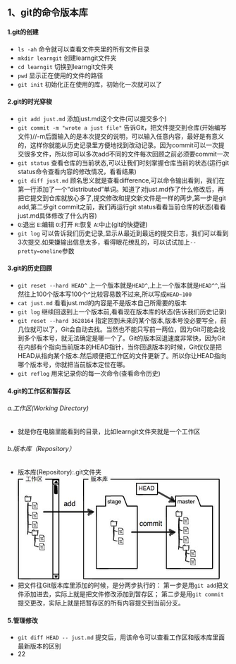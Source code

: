 ## 1、git的命令版本库
#### 1.git的创建
+ `ls -ah` 命令就可以查看文件夹里的所有文件目录
+ `mkdir learngit` 创建learngit文件夹
+ `cd learngit` 切换到learngit文件夹
+ `pwd` 显示正在使用的文件的路径
+ `git init` 初始化正在使用的库，初始化一次就可以了

#### 2.git的时光穿梭
- `git add just.md` 添加just.md这个文件(可以提交多个)
- `git commit -m "wrote a just file"` 告诉Git，把文件提交到仓库(开始编写文件)//-m后面输入的是本次提交的说明，可以输入任意内容，最好是有意义的，这样你就能从历史记录里方便地找到改动记录。因为commit可以一次提交很多文件，所以你可以多次add不同的文件每次回顾之前必须要commit一次
- `git status` 查看仓库的当前状态,可以让我们时刻掌握仓库当前的状态(运行git status命令查看内容的修改情况，看看结果)
- `git diff just.md` 顾名思义就是查看difference,可以命令输出看到，我们在第一行添加了一个“distributed”单词。知道了对just.md作了什么修改后，再把它提交到仓库就放心多了,提交修改和提交新文件是一样的两步,第一步是git add,第二步git commit之前，我们再运行git status看看当前仓库的状态(看看just.md具体修改了什么内容)
- `Q`:退出 `E`:编辑    `O`:打开    `R`:恢复    `A`:中止(git的快捷键)
- `git log` 可以告诉我们历史记录,显示从最近到最远的提交日志，我们可以看到3次提交.如果嫌输出信息太多，看得眼花缭乱的，可以试试加上`--pretty=oneline`参数

#### 3.git的历史回顾
* `git reset --hard HEAD^` 上一个版本就是`HEAD^`,上上一个版本就是`HEAD^^`,当然往上100个版本写100个^比较容易数不过来,所以写成`HEAD~100`
* `cat just.md` 看看just.md的内容是不是版本自己所需要的版本
* `git log` 继续回退到上一个版本前,看看现在版本库的状态(告诉我们历史记录)
* `git reset --hard 3628164` 指定回到未来的某个版本,版本号没必要写全，前几位就可以了，Git会自动去找。当然也不能只写前一两位，因为Git可能会找到多个版本号，就无法确定是哪一个了。Git的版本回退速度非常快，因为Git在内部有个指向当前版本的HEAD指针，当你回退版本的时候，Git仅仅是把HEAD从指向某个版本.然后顺便把工作区的文件更新了。所以你让HEAD指向哪个版本号，你就把当前版本定位在哪。
* `git reflog` 用来记录你的每一次命令(查看命令历史)

#### 4.git的工作区和暂存区
###### a.工作区(Working Directory)
+ 就是你在电脑里能看到的目录，比如learngit文件夹就是一个工作区

###### b.版本库（Repository）
+ 版本库(Repository):.git文件夹
![git的版本库](git.jpg)
+ 把文件往Git版本库里添加的时候，是分两步执行的：
第一步是用`git add`把文件添加进去，实际上就是把文件修改添加到暂存区；
第二步是用`git commit`提交更改，实际上就是把暂存区的所有内容提交到当前分支。

#### 5.管理修改
+ `git diff HEAD -- just.md` 提交后，用该命令可以查看工作区和版本库里面最新版本的区别
+ 22